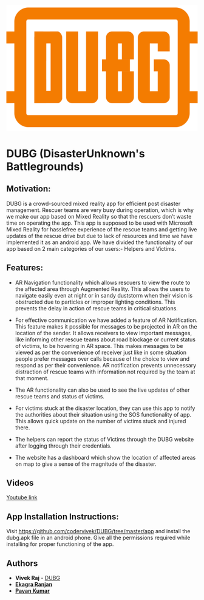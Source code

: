 
![Icon](https://github.com/codervivek/DUBG/blob/master/images/1.png "Icon")
# DUBG (DisasterUnknown's Battlegrounds)

## Motivation:
DUBG is a crowd-sourced mixed reality app for efficient post disaster management. Rescuer teams are very busy during operation, which is why we make our app based on Mixed Reality so that the rescuers don’t waste time on operating the app. This app is supposed to be used with Microsoft Mixed Reality for hasslefree experience of the rescue teams and getting live updates of the rescue drive but due to lack of resources and time we have implemented it as an android app. We have divided the functionality of our app based on 2 main categories of our users:- Helpers and Victims.


## Features:

* AR Navigation functionality which allows rescuers to view the route to the affected area through  Augmented Reality. This allows the users to navigate easily even at night or in sandy duststorm when their vision is obstructed due to particles or improper lighting conditions. This prevents the delay in action of rescue teams in critical situations. 

* For effective communication we have added a feature of AR Notification. This feature makes it possible for messages to be projected in AR on the location of the sender. It allows receivers to view important messages, like informing other rescue teams about road blockage or current status of victims, to be hovering in AR space.  This makes messages to be viewed as per the convenience of receiver just like in some situation people prefer messages over calls because of the choice to view and respond as per their convenience. AR notification prevents unnecessary distraction of rescue teams with information not required by the team at that moment.    

* The AR functionality can also be used to see the live updates of other rescue teams and status of victims.

* For victims stuck at the disaster location, they can use this app to notify the authorities about their situation using the SOS functionality of app. This allows quick update on the number of victims stuck and injured there. 

* The helpers can report the status of Victims through the DUBG website after logging through their credentials.

* The website has a dashboard which show the location of affected areas on map to give a sense of the magnitude of the disaster.

## Videos

[Youtube link](https://youtu.be/SHA0nonV8Cc)

## App Installation Instructions: 
Visit https://github.com/codervivek/DUBG/tree/master/app and install the dubg.apk file in an android phone. Give all the permissions required while installing for proper functioning of the app.   

## Authors

* **Vivek Raj**  - [DUBG](https://github.com/codervivek/dubg)
* **[Ekagra Ranjan](https://github.com/ekagra-ranjan)**
* **[Pavan Kumar](https://github.com/pavan71198)**
